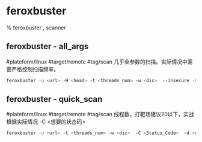 # feroxbuster

% feroxbuster , scanner
## feroxbuster - all_args
#plateform/linux #target/remote #tag/scan
几乎全参数的扫描。实际情况中需要严格控制扫描频率。
```bash
feroxbuster -u <url> -H <head> -t <threads_num> -w <dic>  --insecure -C <Status_Code> --rate-limit <requests_per_seconds> -N <筛选行数> -W <筛选字数> -x <指定想要扫描的文件后缀> -d <depth> --proxy <代理地址，如socks5h://127.0.0.1:9050> 
```

## feroxbuster - quick_scan
#plateform/linux #target/remote #tag/scan
线程数，打靶场建议20以下，实战根据实际情况
-C <想要的状态码>
```bash
feroxbuster -u <url> -t <threads_num> -w <dic>  -C <Status_Code>  -d <depth>
```
